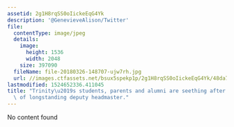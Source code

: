 ```yaml
---
assetid: 2g1H8rqSS0oIickeEqG4Yk
description: '@GenevieveAlison/Twitter'
file:
  contentType: image/jpeg
  details:
    image:
      height: 1536
      width: 2048
    size: 397090
  fileName: file-20180326-148707-ujw7rh.jpg
  url: //images.ctfassets.net/bsux5spekp1p/2g1H8rqSS0oIickeEqG4Yk/48da7751b83d50f8a1ed916955c41de7/file-20180326-148707-ujw7rh.jpg
lastmodified: 1524652336.411045
title: "Trinity\u2019s students, parents and alumni are seething after the sacking\
  \ of longstanding deputy headmaster."
---
```

No content found